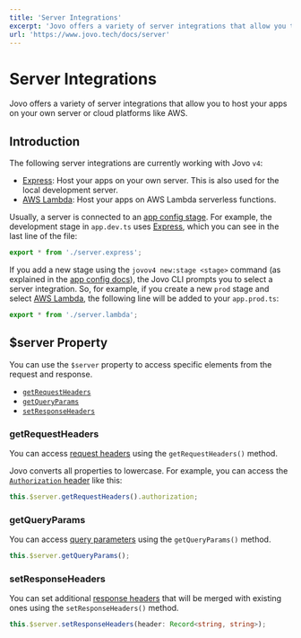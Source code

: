 ```yaml
---
title: 'Server Integrations'
excerpt: 'Jovo offers a variety of server integrations that allow you to host your apps on your own server or cloud platforms like AWS.'
url: 'https://www.jovo.tech/docs/server'
---
```


# Server Integrations

Jovo offers a variety of server integrations that allow you to host your apps on your own server or cloud platforms like AWS.

## Introduction

The following server integrations are currently working with Jovo `v4`:

- [Express](https://www.jovo.tech/marketplace/server-express): Host your apps on your own server. This is also used for the local development server.
- [AWS Lambda](https://www.jovo.tech/marketplace/server-lambda): Host your apps on AWS Lambda serverless functions.

Usually, a server is connected to an [app config stage](./app-config.md#staging). For example, the development stage in `app.dev.ts` uses [Express](https://www.jovo.tech/marketplace/server-express), which you can see in the last line of the file:

```typescript
export * from './server.express';
```

If you add a new stage using the `jovov4 new:stage <stage>` command (as explained in the [app config docs](./app-config.md#staging)), the Jovo CLI prompts you to select a server integration. So, for example, if you create a new `prod` stage and select [AWS Lambda](https://www.jovo.tech/marketplace/server-lambda), the following line will be added to your `app.prod.ts`:

```typescript
export * from './server.lambda';
```

## $server Property

You can use the `$server` property to access specific elements from the request and response.

- [`getRequestHeaders`](#getrequestheaders)
- [`getQueryParams`](#getqueryparams)
- [`setResponseHeaders`](#setresponseheaders)

### getRequestHeaders

You can access [request headers](https://developer.mozilla.org/en-US/docs/Glossary/Request_header) using the `getRequestHeaders()` method.

Jovo converts all properties to lowercase. For example, you can access the [`Authorization` header](https://developer.mozilla.org/en-US/docs/Web/HTTP/Headers/Authorization) like this:

```typescript
this.$server.getRequestHeaders().authorization;
```

### getQueryParams

You can access [query parameters](https://en.wikipedia.org/wiki/Query_string) using the `getQueryParams()` method.

```typescript
this.$server.getQueryParams();
```

### setResponseHeaders

You can set additional [response headers](https://developer.mozilla.org/en-US/docs/Glossary/Response_header) that will be merged with existing ones using the `setResponseHeaders()` method.

```typescript
this.$server.setResponseHeaders(header: Record<string, string>);
```
